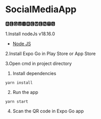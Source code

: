 # SocialMediaApp

🆁🅴🆀🆄🅸🆁🅴🅼🅴🅽🆃🆂

1.Install nodeJs v18.16.0

* [Node JS](https://nodejs.org/en/download/)

2.Install Expo Go in Play Store or App Store

3.Open cmd in project directory

1. Install dependencies
```
yarn install
```
2. Run the app
```
yarn start
```
4. Scan the QR code in Expo Go app
